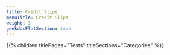 ```yaml
---
title: Credit Slips
menuTitle: Credit Slips
weight: 3 
geekdocFlatSection: true
---
```


{{% children titlePages="Tests" titleSections="Categories" %}}
